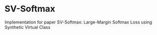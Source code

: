 # SV-Softmax
Implementation for paper SV-Softmax: Large-Margin Softmax Loss using Synthetic Virtual Class
